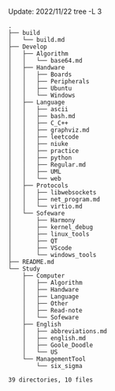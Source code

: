 Update: 2022/11/22  tree -L 3

	.
	├── build
	│   └── build.md
	├── Develop
	│   ├── Algorithm
	│   │   └── base64.md
	│   ├── Handware
	│   │   ├── Boards
	│   │   ├── Peripherals
	│   │   ├── Ubuntu
	│   │   └── Windows
	│   ├── Language
	│   │   ├── ascii
	│   │   ├── bash.md
	│   │   ├── C_C++
	│   │   ├── graphviz.md
	│   │   ├── leetcode
	│   │   ├── niuke
	│   │   ├── practice
	│   │   ├── python
	│   │   ├── Regular.md
	│   │   ├── UML
	│   │   └── web
	│   ├── Protocols
	│   │   ├── libwebsockets
	│   │   ├── net_program.md
	│   │   └── virtio.md
	│   └── Sofeware
	│       ├── Harmony
	│       ├── kernel_debug
	│       ├── linux_tools
	│       ├── QT
	│       ├── VScode
	│       └── windows_tools
	├── README.md
	└── Study
		├── Computer
		│   ├── Algorithm
		│   ├── Handware
		│   ├── Language
		│   ├── Other
		│   ├── Read-note
		│   └── Sofeware
		├── English
		│   ├── abbreviations.md
		│   ├── english.md
		│   ├── Goole_Doodle
		│   └── US
		└── ManagementTool
			└── six_sigma

	39 directories, 10 files

